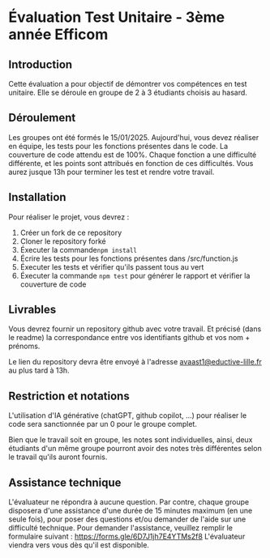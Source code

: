 # Évaluation Test Unitaire - 3ème année Efficom

## Introduction
Cette évaluation a pour objectif de démontrer vos compétences en test unitaire. Elle se déroule en groupe de 2 à 3 étudiants choisis au hasard.

## Déroulement
Les groupes ont été formés le 15/01/2025. Aujourd'hui, vous devez réaliser en équipe, les tests pour les fonctions présentes dans le code. La couverture de code attendu est de 100%.
Chaque fonction a une difficulté différente, et les points sont attribués en fonction de ces difficultés.
Vous aurez jusque 13h pour terminer les test et rendre votre travail.

## Installation
Pour réaliser le projet, vous devrez : 

 1. Créer un fork de ce repository
 2. Cloner le repository forké
 3. Éxecuter la commande```npm install```
 4. Écrire les tests pour les fonctions présentes dans /src/function.js
 5. Éxecuter les tests et vérifier qu'ils passent tous au vert
 6. Éxecuter la commande ```npm test``` pour générer le rapport et vérifier la couverture de code

## Livrables
Vous devrez fournir un repository github avec votre travail. Et précisé (dans le readme) la correspondance entre vos identifiants github et vos nom + prénoms.

Le lien du repository devra être envoyé à l'adresse avaast1@eductive-lille.fr au plus tard à 13h.

## Restriction et notations
L'utilisation d'IA générative (chatGPT, github copilot, ...) pour réaliser le code sera sanctionnée par un 0 pour le groupe complet.

Bien que le travail soit en groupe, les notes sont individuelles, ainsi, deux étudiants d'un même groupe pourront avoir des notes très différentes selon le travail qu'ils auront fournis.

## Assistance technique
L'évaluateur ne répondra à aucune question.
Par contre, chaque groupe disposera d'une assistance d'une durée de 15 minutes maximum (en une seule fois), pour poser des questions et/ou demander de l'aide sur une difficulté technique.
Pour demander l'assistance, veuillez remplir le formulaire suivant : https://forms.gle/6D7J1jh7E4YTMs2f8
L'évaluateur viendra vers vous dès qu'il est disponible.